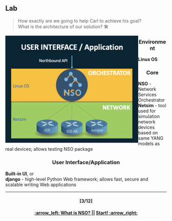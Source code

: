 ## Lab
> How exactly are we going to help Carl to achieve his goal?  
> What is the architecture of our solution? :hammer_and_wrench:

<p align="center">
<img align="left" width=415 src="/readme/lab.png"></img>
<h3 align="center">Environment</h3>
<b>Linux OS</b>
<h3 align="center">Core</h3>
<b>NSO</b> - Network Services Orchestrator
</br>
<b>Netsim</b> - tool used for simulation network devices based on same YANG models as real devices; allows testing NSO package
<h3 align="center">User Interface/Application</h3>
<b>Built-in UI</b>, or </br>
<b>django</b> - high-level Python Web framework; allows fast, secure and scalable writing Web applications
</p>  

---
<h4 align="center">[3/12]</h4>
<h4 align="center"> <a href="/readme/1.md"> :arrow_left: What is NSO? </a> || <a href="/readme/3.md"> Start! :arrow_right: </a> </h4>
